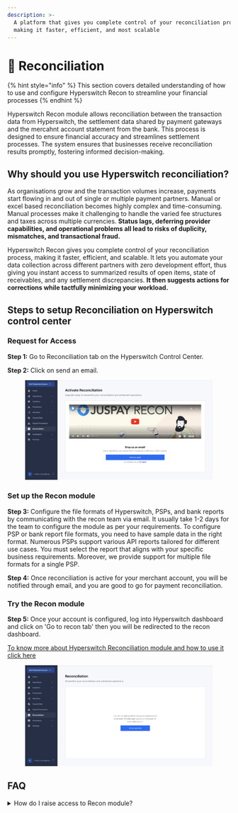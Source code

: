 ```yaml
---
description: >-
  A platform that gives you complete control of your reconciliation process,
  making it faster, efficient, and most scalable
---
```


# 🤝 Reconciliation

{% hint style="info" %}
This section covers detailed understanding of how to use and configure Hyperswitch Recon to streamline your financial processes
{% endhint %}

Hyperswitch Recon module allows reconciliation between the transaction data from Hyperswitch,  the settlement data shared by payment gateways and the mercahnt account statement from the bank. This process is designed to ensure financial accuracy and streamlines settlement processes. The system ensures that businesses receive reconciliation results promptly, fostering informed decision-making.

## Why should you use Hyperswitch reconciliation?

As organisations grow and the transaction volumes increase, payments start flowing in and out of single or multiple payment partners. Manual or excel based reconciliation becomes highly complex and time-consuming. Manual processes make it challenging to handle the varied fee structures and taxes across multiple currencies. **Status lags, deferring provider capabilities, and operational problems all lead to risks of duplicity, mismatches, and transactional fraud.**

Hyperswitch Recon gives you complete control of your reconciliation process, making it faster, efficient, and scalable. It lets you automate your data collection across different partners with zero development effort, thus giving you instant access to summarized results of open items, state of receivables, and any settlement discrepancies. **It then suggests actions for corrections while tactfully minimizing your workload.**&#x20;

## Steps to setup Reconciliation on Hyperswitch control center

### **Request for Access**

**Step 1:** Go to Reconciliation tab on the Hyperswitch Control Center.

**Step 2:** Click on send an email.

<figure><img src="../../../.gitbook/assets/Screenshot 2024-01-23 at 1.20.54 PM.png" alt=""><figcaption></figcaption></figure>

### **Set up the Recon module**

**Step 3:** Configure the file formats of Hyperswitch, PSPs, and bank reports by communicating with the recon team via email. It usually take 1-2 days for the team to configure the module as per your requirements. To configure PSP or bank report file formats, you need to have sample data in the right format. Numerous PSPs support various API reports tailored for different use cases. You must select the report that aligns with your specific business requirements. Moreover, we provide support for multiple file formats for a single PSP.

**Step 4:** Once reconciliation is active for your merchant account, you will be notified through email, and you are good to go for payment reconciliation.

### **Try the Recon module**

**Step 5:** Once your account is configured, log into Hyperswitch dashboard and click on 'Go to recon tab' then you will be redirected to the recon dashboard.&#x20;

[To know more about Hyperswitch Reconciliation module and how to use it click here](getting-started-with-recon.md)

<figure><img src="../../../.gitbook/assets/Screenshot 2024-01-23 at 1.23.01 PM.png" alt=""><figcaption></figcaption></figure>

## **FAQ**

<details>

<summary>How do I raise access to Recon module?</summary>



</details>

